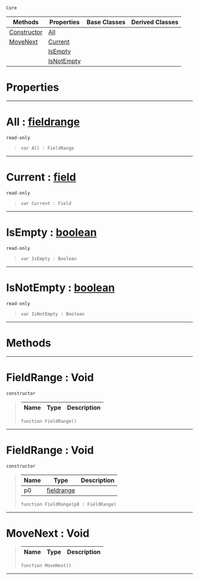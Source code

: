  `Core`

|Methods|Properties|Base Classes|Derived Classes|
|---|---|---|---|
|[ Constructor](https://github.com/PlasmaEngine/PlasmaDocs/blob/master/code_reference/lightning_base_types/fieldrange.markdown#fieldrange-void)|[ All](https://github.com/PlasmaEngine/PlasmaDocs/blob/master/code_reference/lightning_base_types/fieldrange.markdown#all-plasma-engine-document)| | |
|[ MoveNext](https://github.com/PlasmaEngine/PlasmaDocs/blob/master/code_reference/lightning_base_types/fieldrange.markdown#movenext-void)|[ Current](https://github.com/PlasmaEngine/PlasmaDocs/blob/master/code_reference/lightning_base_types/fieldrange.markdown#current-plasma-engine-docu)| | |
| |[ IsEmpty](https://github.com/PlasmaEngine/PlasmaDocs/blob/master/code_reference/lightning_base_types/fieldrange.markdown#isempty-plasma-engine-docu)| | |
| |[ IsNotEmpty](https://github.com/PlasmaEngine/PlasmaDocs/blob/master/code_reference/lightning_base_types/fieldrange.markdown#isnotempty-plasma-engine-d)| | |


 #  Properties


---  
 #  All : [fieldrange](https://github.com/PlasmaEngine/PlasmaDocs/blob/master/code_reference/lightning_base_types/fieldrange.markdown)

 `read-only`

> 
> ``` lang=cpp, name=Lightning
> var All : FieldRange


---  
 #  Current : [field](https://github.com/PlasmaEngine/PlasmaDocs/blob/master/code_reference/lightning_base_types/field.markdown)

 `read-only`

> 
> ``` lang=cpp, name=Lightning
> var Current : Field


---  
 #  IsEmpty : [boolean](https://github.com/PlasmaEngine/PlasmaDocs/blob/master/code_reference/lightning_base_types/boolean.markdown)

 `read-only`

> 
> ``` lang=cpp, name=Lightning
> var IsEmpty : Boolean


---  
 #  IsNotEmpty : [boolean](https://github.com/PlasmaEngine/PlasmaDocs/blob/master/code_reference/lightning_base_types/boolean.markdown)

 `read-only`

> 
> ``` lang=cpp, name=Lightning
> var IsNotEmpty : Boolean


---  
 #  Methods


---  
 #  FieldRange : Void

 `constructor`

> 
> |Name|Type|Description|
> |---|---|---|
> ``` lang=cpp, name=Lightning
> function FieldRange()
> ``` 


---  
 #  FieldRange : Void

 `constructor`

> 
> |Name|Type|Description|
> |---|---|---|
> |p0|[fieldrange](https://github.com/PlasmaEngine/PlasmaDocs/blob/master/code_reference/lightning_base_types/fieldrange.markdown)| |
> ``` lang=cpp, name=Lightning
> function FieldRange(p0 : FieldRange)
> ``` 


---  
 #  MoveNext : Void

> 
> |Name|Type|Description|
> |---|---|---|
> ``` lang=cpp, name=Lightning
> function MoveNext()
> ``` 


---  
 

 